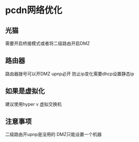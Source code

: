 # pcdn网络优化

## 光猫

需要开启桥接模式或者将二级路由开启DMZ

## 路由器

路由器拨号可以开DMZ
upnp必开
防止ip变化需要dhcp设置静态ip

## 如果是虚拟化

建议使用hyper v 虚拟交换机

## 注意事项

二级路由开upnp是没用的
DMZ只能设置一个机器
